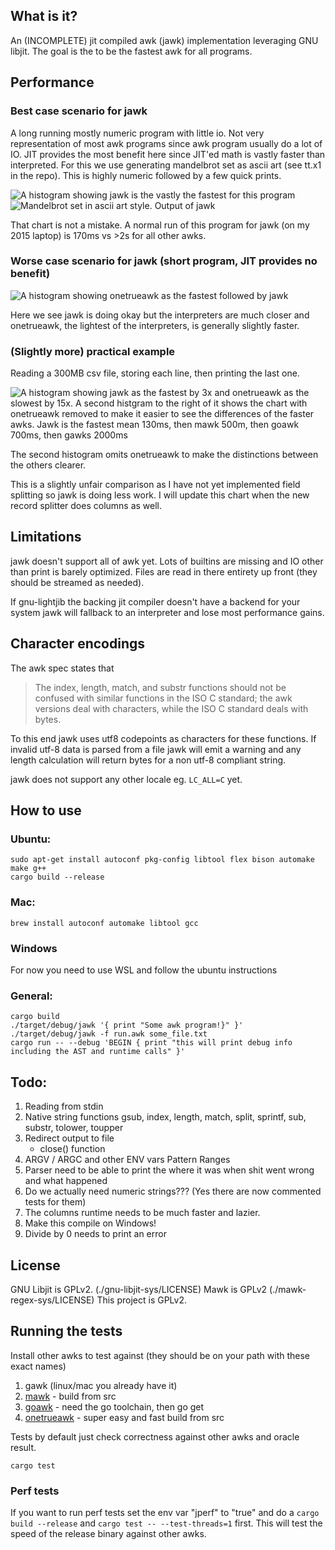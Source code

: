 ## What is it?
An (INCOMPLETE) jit compiled awk (jawk) implementation leveraging GNU libjit. The goal is the to be the fastest awk for all programs.

## Performance

### Best case scenario for jawk
A long running mostly numeric program with little io. Not very representation of most awk programs since awk program usually do a lot of IO. 
JIT provides the most benefit here since JIT'ed math is vastly faster than interpreted. For this we use generating mandelbrot set as ascii art (see tt.x1 in the repo). This is highly numeric followed by a few quick prints.

![A histogram showing jawk is the vastly the fastest for this program](./assets/tt.x1.png)
![Mandelbrot set in ascii art style. Output of jawk](./assets/mandel.png)

That chart is not a mistake. A normal run of this program for jawk (on my 2015 laptop) is 170ms vs >2s for all other awks. 

### Worse case scenario for jawk (short program, JIT provides no benefit)
![A histogram showing onetrueawk as the fastest followed by jawk](./assets/begin.png)

Here we see jawk is doing okay but the interpreters are much closer and onetrueawk, the lightest of the interpreters, is generally slightly faster.

### (Slightly more) practical example
Reading a 300MB csv file, storing each line, then printing the last one.

![A histogram showing jawk as the fastest by 3x and onetrueawk as the slowest by 15x. A second histgram to the right of it shows the chart with onetrueawk removed to make it easier to see the differences of the faster awks. Jawk is the fastest mean 130ms, then mawk 500m, then goawk 700ms, then gawks 2000ms](./assets/practical.png)

The second histogram omits onetrueawk to make the distinctions between the others clearer.

This is a slightly unfair comparison as I have not yet implemented field splitting so jawk 
is doing less work. I will update this chart when the new record splitter does columns as well.

## Limitations

jawk doesn't support all of awk yet. Lots of builtins are missing and IO other than print is barely optimized. Files are read in there 
entirety up front (they should be streamed as needed). 

If gnu-lightjib the backing jit compiler doesn't have a backend for your system jawk will fallback to an interpreter
and lose most performance gains.

## Character encodings
The awk spec states that 

>The index, length, match, and substr functions should not be confused with similar functions in the ISO C standard; the awk versions deal with characters, while the ISO C standard deals with bytes.

To this end jawk uses utf8 codepoints as characters for these functions. If invalid utf-8 data is parsed from a file jawk will emit a warning and any 
length calculation will return bytes for a non utf-8 compliant string.

jawk does not support any other locale eg. `LC_ALL=C` yet.

## How to use

### Ubuntu:
```
sudo apt-get install autoconf pkg-config libtool flex bison automake make g++
cargo build --release
``` 

### Mac:
```
brew install autoconf automake libtool gcc
```

### Windows
For now you need to use WSL and follow the ubuntu instructions

### General:
```
cargo build
./target/debug/jawk '{ print "Some awk program!}" }' 
./target/debug/jawk -f run.awk some_file.txt
cargo run -- --debug 'BEGIN { print "this will print debug info including the AST and runtime calls" }'
```

## Todo:

1. Reading from stdin
2. Native string functions gsub, index, length, match, split, sprintf, sub, substr, tolower, toupper
3. Redirect output to file
   - close() function
4. ARGV / ARGC and other ENV vars
Pattern Ranges 
5. Parser need to be able to print the where it was when shit went wrong and what happened
6. Do we actually need numeric strings??? (Yes there are now commented tests for them)
7. The columns runtime needs to be much faster and lazier.
7. Make this compile on Windows!
8. Divide by 0 needs to print an error

## License
GNU Libjit is GPLv2. (./gnu-libjit-sys/LICENSE)
Mawk is GPLv2 (./mawk-regex-sys/LICENSE)
This project is GPLv2.

## Running the tests

Install other awks to test against (they should be on your path with these exact names)
1. gawk (linux/mac you already have it)
2. [mawk](https://invisible-island.net/mawk/) - build from src
3. [goawk](https://github.com/benhoyt/goawk) - need the go toolchain, then go get
4. [onetrueawk](https://github.com/onetrueawk/awk) - super easy and fast build from src

Tests by default just check correctness against other awks and oracle result.

```
cargo test
```

### Perf tests
If you want to run perf tests set the env var "jperf" to "true" and do a `cargo build --release` and `cargo test -- --test-threads=1` first. This will test the speed of the release binary against other awks.
